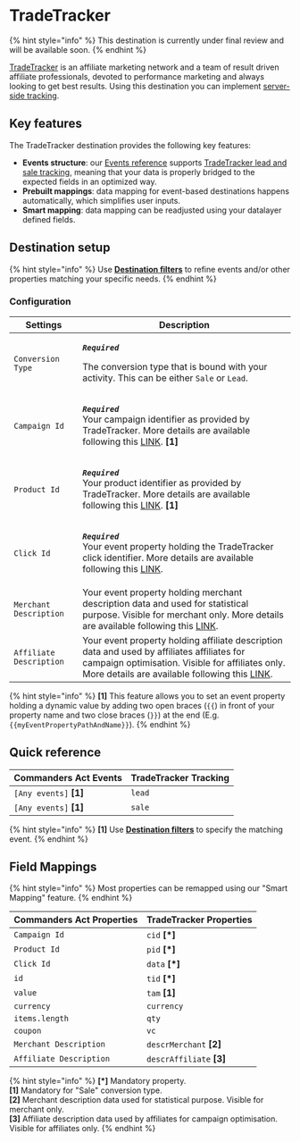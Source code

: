 # TradeTracker

{% hint style="info" %}
This destination is currently under final review and will be available soon.
{% endhint %}

[TradeTracker](https://tradetracker.com) is an affiliate marketing network and a team of result driven affiliate professionals, devoted to performance marketing and always looking to get best results. Using this destination you can implement [server-side tracking](https://sc.tradetracker.net/implementation/overview?f\[id]=31).

## Key features

The TradeTracker destination provides the following key features:

* **Events structure**: our [Events reference](https://community.commandersact.com/platform-x/developers/tracking/events-reference) supports [TradeTracker lead and sale tracking](https://sc.tradetracker.net/implementation/overview?f\[id]=31), meaning that your data is properly bridged to the expected fields in an optimized way.
* **Prebuilt mappings**: data mapping for event-based destinations happens automatically, which simplifies user inputs.
* **Smart mapping**: data mapping can be readjusted using your datalayer defined fields.

## Destination setup

{% hint style="info" %}
Use [**Destination filters**](https://doc.commandersact.com/features/destinations/destination-filters) to refine events and/or other properties matching your specific needs.
{% endhint %}

### Configuration

| Settings                | Description                                                                                                                                                                                                                                                       |
| ----------------------- | ----------------------------------------------------------------------------------------------------------------------------------------------------------------------------------------------------------------------------------------------------------------- |
| `Conversion Type`       | <p><em><strong><code>Required</code></strong></em></p><p>The conversion type that is bound with your activity. This can be either <code>Sale</code> or <code>Lead</code>. </p>                                                                                    |
| `Campaign Id`           | <p><em><strong><code>Required</code></strong></em><br>Your campaign identifier as provided by TradeTracker. More details are available following this <a href="https://sc.tradetracker.net/implementation/overview?f[id]=31">LINK</a>. <strong>[1]</strong></p>   |
| `Product Id`            | <p><em><strong><code>Required</code></strong></em><br>Your product identifier as provided by TradeTracker. More details are available following this <a href="https://sc.tradetracker.net/implementation/overview?f[id]=31">LINK</a>. <strong>[1]</strong></p>    |
| `Click Id`              | <p><em><strong><code>Required</code></strong></em><br>Your event property holding the TradeTracker click identifier. More details are available following this <a href="https://sc.tradetracker.net/implementation/overview?f[id]=31">LINK</a>.</p>               |
| `Merchant Description`  | Your event property holding merchant description data and used for statistical purpose. Visible for merchant only. More details are available following this [LINK](https://sc.tradetracker.net/implementation/overview?f\[id]=31).                               |
| `Affiliate Description` | Your event property holding affiliate description data and used by affiliates affiliates for campaign optimisation. Visible for affiliates only. More details are available following this [LINK](https://sc.tradetracker.net/implementation/overview?f\[id]=31). |

{% hint style="info" %}
**\[1]** This feature allows you to set an event property holding a dynamic value by adding two open braces (`{{`) in front of your property name and two close braces (`}}`) at the end (E.g. `{{myEventPropertyPathAndName}}`).
{% endhint %}

## Quick reference

| Commanders Act Events   | TradeTracker Tracking |
| ----------------------- | --------------------- |
| `[Any events]` **\[1]** | `lead`                |
| `[Any events]` **\[1]** | `sale`                |

{% hint style="info" %}
**\[1]** Use [**Destination filters**](https://doc.commandersact.com/features/destinations/destination-filters) to specify the matching event.
{% endhint %}

## Field Mappings

{% hint style="info" %}
Most properties can be remapped using our "Smart Mapping" feature.
{% endhint %}

| Commanders Act Properties | TradeTracker Properties   |
| ------------------------- | ------------------------- |
| `Campaign Id`             | `cid` **\[\*]**           |
| `Product Id`              | `pid` **\[\*]**           |
| `Click Id`                | `data` **\[\*]**          |
| `id`                      | `tid` **\[\*]**           |
| `value`                   | `tam` **\[1]**            |
| `currency`                | `currency`                |
| `items.length`            | `qty`                     |
| `coupon`                  | `vc`                      |
| `Merchant Description`    | `descrMerchant` **\[2]**  |
| `Affiliate Description`   | `descrAffiliate` **\[3]** |

{% hint style="info" %}
**\[\*]** Mandatory property.\
**\[1]** Mandatory for "Sale" conversion type.\
**\[2]** Merchant description data used for statistical purpose. Visible for merchant only.\
**\[3]** Affiliate description data used by affiliates for campaign optimisation. Visible for affiliates only.
{% endhint %}
